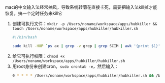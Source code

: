mac的中文输入法经常抽风，导致系统转菊花直接卡死，需要把输入法kill掉才能恢复，搞一个定时任务来kill它

1. 创建可执行文件：`mkdir -p /Users/noname/workspace/apps/hubkiller && touch /Users/noname/workspace/apps/hubkiller/hubkiller.sh`
   ```bash
   #!/bin/bash

   sudo kill -HUP `ps ax | grep -v grep | grep SCIM | awk '{print $1}'`
   ```
2. 给它可执行权限：`chmod +x /Users/noname/workspace/apps/hubkiller/hubkiller.sh`
3. 用root身份来创建cron，`sudo crontab -e`，然后输入：
   ```bash
   0 * * * * /Users/noname/workspace/apps/hubkiller/hubkiller.sh && /bin/echo success >> /Users/noname/workspace/apps/hubkiller/result.log
   ```


